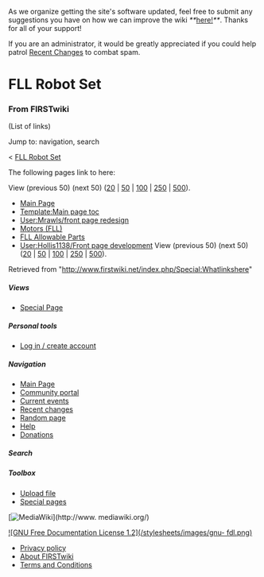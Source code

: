 As we organize getting the site's software updated, feel free to submit any
suggestions you have on how we can improve the wiki
_**_[here!](/index.php/User:Hallry/Suggestions "User:Hallry/Suggestions"
)_**_. Thanks for all of your support!

If you are an administrator, it would be greatly appreciated if you could help
patrol [Recent Changes](/index.php/Special:Recentchanges
"Special:Recentchanges" ) to combat spam.

# FLL Robot Set

### From FIRSTwiki

(List of links)

Jump to: navigation, search

&lt; [FLL Robot Set](/index.php?title=FLL_Robot_Set&redirect=no "FLL Robot
Set" )  

The following pages link to here:

View (previous 50) (next 50)
([20](/index.php?title=Special:Whatlinkshere/FLL_Robot_Set&limit=20&from=0
"Special:Whatlinkshere/FLL Robot Set" ) |
[50](/index.php?title=Special:Whatlinkshere/FLL_Robot_Set&limit=50&from=0
"Special:Whatlinkshere/FLL Robot Set" ) |
[100](/index.php?title=Special:Whatlinkshere/FLL_Robot_Set&limit=100&from=0
"Special:Whatlinkshere/FLL Robot Set" ) |
[250](/index.php?title=Special:Whatlinkshere/FLL_Robot_Set&limit=250&from=0
"Special:Whatlinkshere/FLL Robot Set" ) |
[500](/index.php?title=Special:Whatlinkshere/FLL_Robot_Set&limit=500&from=0
"Special:Whatlinkshere/FLL Robot Set" )).

  * [Main Page](/index.php/Main_Page "Main Page" )
  * [Template:Main page toc](/index.php/Template:Main_page_toc "Template:Main page toc" )
  * [User:Mrawls/front page redesign](/index.php/User:Mrawls/front_page_redesign "User:Mrawls/front page redesign" )
  * [Motors (FLL)](/index.php/Motors_%28FLL%29 "Motors \(FLL\)" )
  * [FLL Allowable Parts](/index.php/FLL_Allowable_Parts "FLL Allowable Parts" )
  * [User:Hollis1138/Front page development](/index.php/User:Hollis1138/Front_page_development "User:Hollis1138/Front page development" )
View (previous 50) (next 50)
([20](/index.php?title=Special:Whatlinkshere/FLL_Robot_Set&limit=20&from=0
"Special:Whatlinkshere/FLL Robot Set" ) |
[50](/index.php?title=Special:Whatlinkshere/FLL_Robot_Set&limit=50&from=0
"Special:Whatlinkshere/FLL Robot Set" ) |
[100](/index.php?title=Special:Whatlinkshere/FLL_Robot_Set&limit=100&from=0
"Special:Whatlinkshere/FLL Robot Set" ) |
[250](/index.php?title=Special:Whatlinkshere/FLL_Robot_Set&limit=250&from=0
"Special:Whatlinkshere/FLL Robot Set" ) |
[500](/index.php?title=Special:Whatlinkshere/FLL_Robot_Set&limit=500&from=0
"Special:Whatlinkshere/FLL Robot Set" )).

Retrieved from "<http://www.firstwiki.net/index.php/Special:Whatlinkshere>"

##### Views

  * [Special Page](/index.php/Special:Whatlinkshere/FLL_Robot_Set)

##### Personal tools

  * [Log in / create account](/index.php?title=Special:Userlogin&returnto=Special:Whatlinkshere)

[](/index.php/Main_Page "Main Page" )

##### Navigation

  * [Main Page](/index.php/Main_Page)
  * [Community portal](/index.php/FIRSTwiki:Community_portal)
  * [Current events](/index.php/Current_events)
  * [Recent changes](/index.php/Special:Recentchanges)
  * [Random page](/index.php/Special:Random)
  * [Help](/index.php/FIRSTwiki:Help)
  * [Donations](/index.php/FIRSTwiki:Site_support)

##### Search



##### Toolbox

  * [Upload file](/index.php/Special:Upload)
  * [Special pages](/index.php/Special:Specialpages)

[![MediaWiki](/skins/common/images/poweredby_mediawiki_88x31.png)](http://www.
mediawiki.org/)

[![GNU Free Documentation License 1.2](/stylesheets/images/gnu-
fdl.png)](http://www.gnu.org/copyleft/fdl.html)

  * [Privacy policy](/index.php/FIRSTwiki:Privacy_policy "FIRSTwiki:Privacy policy" )
  * [About FIRSTwiki](/index.php/FIRSTwiki:About "FIRSTwiki:About" )
  * [Terms and Conditions](/index.php/FIRSTwiki:Terms_and_conditions "FIRSTwiki:Terms and conditions" )

